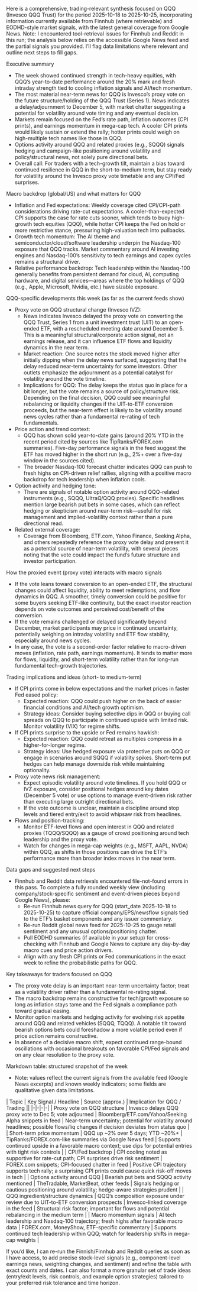 Here is a comprehensive, trading-relevant synthesis focused on QQQ (Invesco QQQ Trust) for the period 2025-10-18 to 2025-10-25, incorporating information currently available from Finnhub (where retrievable) and EODHD-style market signals, with the latest general coverage from Google News. Note: I encountered tool-retrieval issues for Finnhub and Reddit in this run; the analysis below relies on the accessible Google News feed and the partial signals you provided. I’ll flag data limitations where relevant and outline next steps to fill gaps.

Executive summary
- The week showed continued strength in tech-heavy equities, with QQQ’s year-to-date performance around the 20% mark and fresh intraday strength tied to cooling inflation signals and AI/tech momentum.
- The most material near-term news for QQQ is Invesco’s proxy vote on the future structure/holding of the QQQ Trust (Series 1). News indicates a delay/adjournment to December 5, with market chatter suggesting a potential for volatility around vote timing and any eventual decision.
- Markets remain focused on the Fed’s rate path, inflation outcomes (CPI prints), and earnings momentum in mega-cap tech. A cooler CPI prints would likely sustain or extend the rally; hotter prints could weigh on high-multiple tech names like those in QQQ.
- Options activity around QQQ and related proxies (e.g., SQQQ) signals hedging and campaign-like positioning around volatility and policy/structural news, not solely pure directional bets.
- Overall call: For traders with a tech-growth tilt, maintain a bias toward continued resilience in QQQ in the short-to-medium term, but stay ready for volatility around the Invesco proxy vote timetable and any CPI/Fed surprises.

Macro backdrop (global/US) and what matters for QQQ
- Inflation and Fed expectations: Weekly coverage cited CPI/CPI-path considerations driving rate-cut expectations. A cooler-than-expected CPI supports the case for rate cuts sooner, which tends to buoy high-growth tech equities (QQQ), while hotter CPI keeps the Fed on hold or more restrictive stance, pressuring high-valuation tech into pullbacks.
- Growth tech momentum: The AI theme and semiconductor/cloud/software leadership underpin the Nasdaq-100 exposure that QQQ tracks. Market commentary around AI investing engines and Nasdaq-100’s sensitivity to tech earnings and capex cycles remains a structural driver.
- Relative performance backdrop: Tech leadership within the Nasdaq-100 generally benefits from persistent demand for cloud, AI, computing hardware, and digital services—areas where the top holdings of QQQ (e.g., Apple, Microsoft, Nvidia, etc.) have sizable exposure.

QQQ-specific developments this week (as far as the current feeds show)
- Proxy vote on QQQ structural change (Invesco IVZ): 
  - News indicates Invesco delayed the proxy vote on converting the QQQ Trust, Series 1 from a unit investment trust (UIT) to an open-ended ETF, with a rescheduled meeting date around December 5. This is a meaningful structural/corporate action signal, not an earnings release, and it can influence ETF flows and liquidity dynamics in the near term.
  - Market reaction: One source notes the stock moved higher after initially dipping when the delay news surfaced, suggesting that the delay reduced near-term uncertainty for some investors. Other outlets emphasize the adjournment as a potential catalyst for volatility around the vote timeline.
  - Implications for QQQ: The delay keeps the status quo in place for a bit longer, but the vote remains a source of policy/structure risk. Depending on the final decision, QQQ could see meaningful rebalancing or liquidity changes if the UIT-to-ETF conversion proceeds, but the near-term effect is likely to be volatility around news cycles rather than a fundamental re-rating of tech fundamentals.
- Price action and trend context:
  - QQQ has shown solid year-to-date gains (around 20% YTD in the recent period cited by sources like TipRanks/FOREX.com summaries). Five-day performance signals in the feed suggest the ETF has moved higher in the short run (e.g., 2%+ over a five-day window in the sources cited).
  - The broader Nasdaq-100 forecast chatter indicates QQQ can push to fresh highs on CPI-driven relief rallies, aligning with a positive macro backdrop for tech leadership when inflation cools.
- Option activity and hedging tone:
  - There are signals of notable option activity around QQQ-related instruments (e.g., SQQQ, UltraQ/QQQ proxies). Specific headlines mention large bearish put bets in some cases, which can reflect hedging or skepticism around near-term risk—useful for risk management and implied-volatility context rather than a pure directional read.
- Related external coverage:
  - Coverage from Bloomberg, ETF.com, Yahoo Finance, Seeking Alpha, and others repeatedly reference the proxy vote delay and present it as a potential source of near-term volatility, with several pieces noting that the vote could impact the fund’s future structure and investor participation.

How the proxied event (proxy vote) interacts with macro signals
- If the vote leans toward conversion to an open-ended ETF, the structural changes could affect liquidity, ability to meet redemptions, and flow dynamics in QQQ. A smoother, timely conversion could be positive for some buyers seeking ETF-like continuity, but the exact investor reaction depends on vote outcomes and perceived cost/benefit of the conversion.
- If the vote remains challenged or delayed significantly beyond December, market participants may price in continued uncertainty, potentially weighing on intraday volatility and ETF flow stability, especially around news cycles.
- In any case, the vote is a second-order factor relative to macro-driven moves (inflation, rate path, earnings momentum). It tends to matter more for flows, liquidity, and short-term volatility rather than for long-run fundamental tech-growth trajectories.

Trading implications and ideas (short- to medium-term)
- If CPI prints come in below expectations and the market prices in faster Fed eased policy:
  - Expected reaction: QQQ could push higher on the back of easier financial conditions and AI/tech growth optimism.
  - Strategy ideas: Consider buying selective dips in QQQ or buying call spreads on QQQ to participate in continued upside with limited risk. Monitor volatility (VIX) for regime shifts.
- If CPI prints surprise to the upside or Fed remains hawkish:
  - Expected reaction: QQQ could retreat as multiples compress in a higher-for-longer regime.
  - Strategy ideas: Use hedged exposure via protective puts on QQQ or engage in scenarios around SQQQ if volatility spikes. Short-term put hedges can help manage downside risk while maintaining optionality.
- Proxy vote news risk management:
  - Expect episodic volatility around vote timelines. If you hold QQQ or IVZ exposure, consider positional hedges around key dates (December 5 vote) or use options to manage event-driven risk rather than executing large outright directional bets.
  - If the vote outcome is unclear, maintain a discipline around stop levels and tiered entry/exit to avoid whipsaw risk from headlines.
- Flows and position-tracking:
  - Monitor ETF-level flows and open interest in QQQ and related proxies (TQQQ/SQQQ) as a gauge of crowd positioning around tech leadership and the proxy vote.
  - Watch for changes in mega-cap weights (e.g., MSFT, AAPL, NVDA) within QQQ, as shifts in those positions can drive the ETF’s performance more than broader index moves in the near term.

Data gaps and suggested next steps
- Finnhub and Reddit data retrievals encountered file-not-found errors in this pass. To complete a fully rounded weekly view (including company/stock-specific sentiment and event-driven pieces beyond Google News), please:
  - Re-run Finnhub news query for QQQ (start_date 2025-10-18 to 2025-10-25) to capture official company/EPS/newsflow signals tied to the ETF’s basket components and any issuer commentary.
  - Re-run Reddit global news feed for 2025-10-25 to gauge retail sentiment and any unusual options/positioning chatter.
  - Pull EODHD summaries (if available in your setup) for cross-checking with Finnhub and Google News to capture any day-by-day macro cues and price action drivers.
  - Align with any fresh CPI prints or Fed communications in the exact week to refine the probabilistic paths for QQQ.

Key takeaways for traders focused on QQQ
- The proxy vote delay is an important near-term uncertainty factor; treat as a volatility driver rather than a fundamental re-rating signal.
- The macro backdrop remains constructive for tech/growth exposure so long as inflation stays tame and the Fed signals a compliance path toward gradual easing.
- Monitor option markets and hedging activity for evolving risk appetite around QQQ and related vehicles (SQQQ, TQQQ). A notable tilt toward bearish options bets could foreshadow a more volatile period even if price action remains constructive.
- In absence of a decisive macro shift, expect continued range-bound oscillations with occasional breakouts on favorable CPI/Fed signals and on any clear resolution to the proxy vote.

Markdown table: structured snapshot of the week
- Note: values reflect the current signals from the available feed (Google News excerpts) and known weekly indicators; some fields are qualitative given data limitations.

| Topic | Key Signal / Headline | Source (approx.) | Implication for QQQ / Trading ||
|-|-|-|-|
| Proxy vote on QQQ structure | Invesco delays QQQ proxy vote to Dec 5; vote adjourned | Bloomberg/ETF.com/Yahoo/Seeking Alpha snippets in feed | Near-term uncertainty; potential for volatility around headlines; possible flows/liq changes if decision deviates from status quo |
| Short-term price momentum | QQQ up ~2% over 5 days; YTD ~20%+ | TipRanks/FOREX.com-like summaries via Google News feed | Supports continued upside in a favorable macro context; use dips for potential entries with tight risk controls |
| CPI/Fed backdrop | CPI cooling noted as supportive for rate-cut path; CPI surprises drive risk sentiment | FOREX.com snippets; CPI-focused chatter in feed | Positive CPI trajectory supports tech rally; a surprising CPI prints could cause quick risk-off moves in tech |
| Options activity around QQQ | Bearish put bets and SQQQ activity mentioned | TheTradable, MarketBeat, other feeds | Signals hedging or cautious positioning around volatility; hedge-aware strategies prudent |
| QQQ ingredient/structure dynamics | QQQ’s composition exposure under review due to UIT-to-ETF conversion prospects | Invesco-linked coverage in the feed | Structural risk factor; important for flows and potential rebalancing in the medium term |
| Macro momentum signals | AI tech leadership and Nasdaq-100 trajectory; fresh highs after favorable macro data | FOREX.com, MoneyShow, ETF-specific commentary | Supports continued tech leadership within QQQ; watch for leadership shifts in mega-cap weights |

If you’d like, I can re-run the Finnish/Finnhub and Reddit queries as soon as I have access, to add precise stock-level signals (e.g., component-level earnings news, weighting changes, and sentiment) and refine the table with exact counts and dates. I can also format a more granular set of trade ideas (entry/exit levels, risk controls, and example option strategies) tailored to your preferred risk tolerance and time horizon.